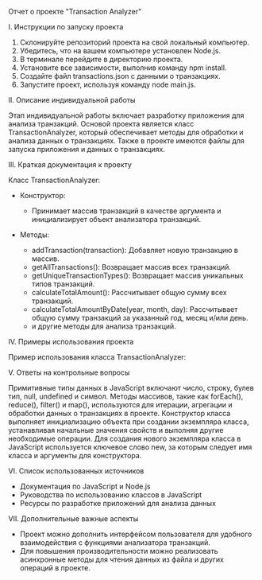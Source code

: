 Отчет о проекте "Transaction Analyzer"

I. Инструкции по запуску проекта

1. Склонируйте репозиторий проекта на свой локальный компьютер.
2. Убедитесь, что на вашем компьютере установлен Node.js.
3. В терминале перейдите в директорию проекта.
4. Установите все зависимости, выполнив команду npm install.
5. Создайте файл transactions.json с данными о транзакциях.
6. Запустите проект, используя команду node main.js.

II. Описание индивидуальной работы

Этап индивидуальной работы включает разработку приложения для анализа транзакций. Основой проекта является класс TransactionAnalyzer, который обеспечивает методы для обработки и анализа данных о транзакциях. Также в проекте имеются файлы для запуска приложения и данных о транзакциях.

III. Краткая документация к проекту

Класс TransactionAnalyzer:

- Конструктор:
  - Принимает массив транзакций в качестве аргумента и инициализирует объект анализатора транзакций.

- Методы:
  - addTransaction(transaction): Добавляет новую транзакцию в массив.
  - getAllTransactions(): Возвращает массив всех транзакций.
  - getUniqueTransactionTypes(): Возвращает массив уникальных типов транзакций.
  - calculateTotalAmount(): Рассчитывает общую сумму всех транзакций.
  - calculateTotalAmountByDate(year, month, day): Рассчитывает общую сумму транзакций за указанный год, месяц и/или день.
  - и другие методы для анализа транзакций.

IV. Примеры использования проекта

Пример использования класса TransactionAnalyzer:

V. Ответы на контрольные вопросы

Примитивные типы данных в JavaScript включают число, строку, булев тип, null, undefined и символ.
Методы массивов, такие как forEach(), reduce(), filter() и map(), используются для итерации, агрегации и обработки данных о транзакциях в проекте.
Конструктор класса выполняет инициализацию объекта при создании экземпляра класса, устанавливая начальные значения свойств и выполняя другие необходимые операции.
Для создания нового экземпляра класса в JavaScript используется ключевое слово new, за которым следует имя класса и аргументы для конструктора.

VI. Список использованных источников

- Документация по JavaScript и Node.js
- Руководства по использованию классов в JavaScript
- Ресурсы по разработке приложений для анализа данных

VII. Дополнительные важные аспекты

- Проект можно дополнить интерфейсом пользователя для удобного взаимодействия с функциями анализатора транзакций.
- Для повышения производительности можно реализовать асинхронные методы для чтения данных из файла и других операций в проекте.